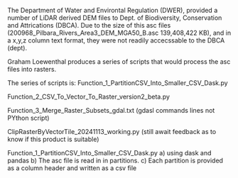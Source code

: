 The Department of Water and Environtal Regulation (DWER), provided a number of LiDAR derived DEM files 
to Dept. of Biodiversity, Conservation and Attrications (DBCA).
Due to the size of this asc files (200968_Pilbara_Rivers_Area3_DEM_MGA50_B.asc 139,408,422 KB), 
and in a x,y,z column text format, they were not readily accecssable to the DBCA (dept).

Graham Loewenthal produces a series of scripts that would process the asc files into rasters.

The series of scripts is:
Function_1_PartitionCSV_Into_Smaller_CSV_Dask.py

Function_2_CSV_To_Vector_To_Raster_version2_beta.py

Function_3_Merge_Raster_Subsets_gdal.txt (gdasl commands lines not PYthon script)

ClipRasterByVectorTile_20241113_working.py (still await feedback as to know if this product is suitable)

Function_1_PartitionCSV_Into_Smaller_CSV_Dask.py
a) using dask and pandas
b) The asc file is read in in partitions.
c) Each partition is provided as a column header and written as a csv file


